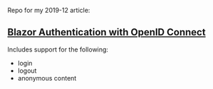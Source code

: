 Repo for my 2019-12 article:

## [Blazor Authentication with OpenID Connect](https://mcguirev10.com/2019/12/15/blazor-authentication-with-openid-connect.html)

Includes support for the following:
* login
* logout
* anonymous content

